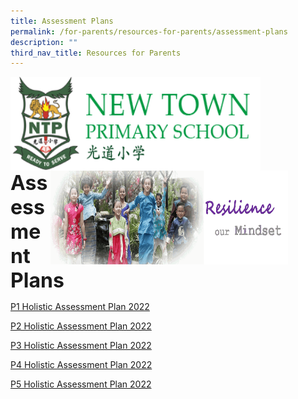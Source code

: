 ```yaml
---
title: Assessment Plans
permalink: /for-parents/resources-for-parents/assessment-plans
description: ""
third_nav_title: Resources for Parents
---
```

<img align="left" style="width:400px;height:150px;margin-left:0px;" src="/images/logosub.png">

<img align="right" style="width:380px;height:150px;margin-right:60px;" src="/images/Header%20GIF.gif">
<br><br><br><br><br><br>

**<font size="6">Assessment Plans</font>**

[P1 Holistic Assessment Plan 2022](/files/P1%20Holistic%20Assessment%20Plan%202022.pdf)

[P2 Holistic Assessment Plan 2022](/files/P2%20Holistic%20Assessment%20Plan%202022.pdf)

[P3 Holistic Assessment Plan 2022](/files/P3%20Holistic%20Assessment%20Plan%202022.pdf)

[P4 Holistic Assessment Plan 2022](/files/P4%20Holistic%20Assessment%20Plan%202022.pdf)

[P5 Holistic Assessment Plan 2022](/files/P5%20Holistic%20Assessment%20Plan%202022.pdf)